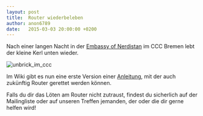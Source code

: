 ```yaml
---
layout: post
title:  Router wiederbeleben
author: anon6789
date:   2015-03-03 20:00:00 +0200
---
```


Nach einer langen Nacht in der [Embassy of Nerdistan](http://ccchb.de/wiki/Embassy) im CCC Bremen lebt der kleine Kerl unten wieder.

<img src="http://jel.to/ff_pics/unbrick.jpg" title="unbrick_im_ccc" />

Im Wiki gibt es nun eine erste Version einer [Anleitung](http://wiki.bremen.freifunk.net/Anleitungen/Unbrick), mit der auch zukünftig Router gerettet werden können. 

Falls du dir das Löten am Router nicht zutraust, findest du sicherlich auf der Mailingliste oder auf unseren Treffen jemanden, der oder die dir gerne helfen wird!
